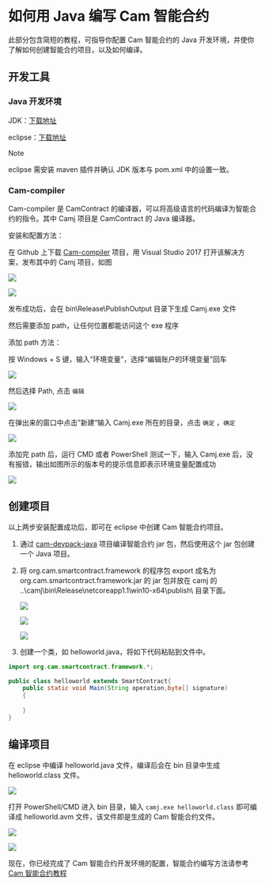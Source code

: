 # 如何用 Java 编写 Cam 智能合约

此部分包含简短的教程，可指导你配置 Cam 智能合约的 Java 开发环境，并使你了解如何创建智能合约项目，以及如何编译。

## 开发工具

### Java 开发环境

JDK：[下载地址](http://www.oracle.com/technetwork/java/javase/downloads/jdk8-downloads-2133151.html)

eclipse：[下载地址](http://www.eclipse.org/downloads/)

> [!Note]
>
> eclipse 需安装 maven 插件并确认 JDK 版本与 pom.xml 中的设置一致。

### Cam-compiler

Cam-compiler 是 CamContract 的编译器，可以将高级语言的代码编译为智能合约的指令。其中 Camj 项目是 CamContract 的 Java 编译器。

安装和配置方法：

在 Github 上下载 [Cam-compiler](https://github.com/camchain/Cam-compiler) 项目，用 Visual Studio 2017 打开该解决方案，发布其中的 Camj 项目，如图

![](../assets/2017-08-14_18-21-53.png)

![](../assets/publish_and_profile_settings.jpg)

发布成功后，会在 bin\Release\PublishOutput 目录下生成 Camj.exe 文件

然后需要添加 path，让任何位置都能访问这个 exe 程序

添加 path 方法：

按 Windows + S 键，输入“环境变量”，选择“编辑账户的环境变量”回车

![](../assets/2017-06-07_12-07-03.png)


然后选择 Path, 点击 ` 编辑 `

![](../assets/environment_variable.png)

在弹出来的窗口中点击”新建“输入 Camj.exe 所在的目录，点击 ` 确定 ` ，` 确定 `

![](../assets/edit_environment_variable.png)

添加完 path 后，运行 CMD 或者 PowerShell 测试一下，输入 Camj.exe 后，没有报错，输出如图所示的版本号的提示信息即表示环境变量配置成功

![](../assets/2017-08-14_18-49-01.png)

## 创建项目

以上两步安装配置成功后，即可在 eclipse 中创建 Cam 智能合约项目。

1. 通过 [cam-devpack-java](https://github.com/camchain/cam-devpack-java) 项目编译智能合约 jar 包，然后使用这个 jar 包创建一个 Java 项目。

2. 将 org.cam.smartcontract.framework 的程序包 export 成名为 org.cam.smartcontract.framework.jar 的 jar 包并放在 camj 的 ..\camj\bin\Release\netcoreapp1.1\win10-x64\publish\ 目录下面。

   ![](../assets/JavaFrameworkjar-1.png)

   ![](../assets/JavaFrameworkjar-2.png)

   ![](../assets/JavaFrameworkjar-3.png)

3. 创建一个类，如 helloworld.java，将如下代码粘贴到文件中。

```java
import org.cam.smartcontract.framework.*;

public class helloworld extends SmartContract{
	public static void Main(String operation,byte[] signature)
	{
		
	}
}
```

## 编译项目

在 eclipse 中编译 helloworld.java 文件，编译后会在 bin 目录中生成 helloworld.class 文件。

![](../assets/2017-08-16_12-13-27.png)

打开 PowerShell/CMD 进入 bin 目录，输入 `camj.exe helloworld.class` 即可编译成 helloworld.avm 文件，该文件即是生成的 Cam 智能合约文件。

![](../assets/2017-08-17_10-35-52.png)

![](../assets/demo-java-helloworld.png)

现在，你已经完成了 Cam 智能合约开发环境的配置，智能合约编写方法请参考 [Cam 智能合约教程](../tutorial/HelloWorld.md)

